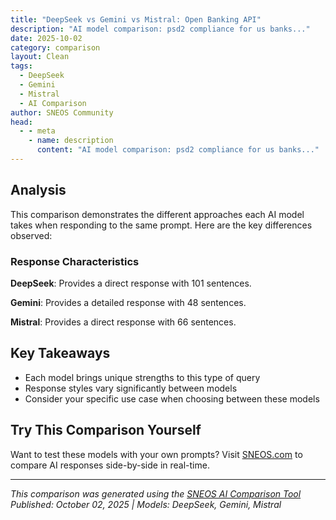 ```yaml
---
title: "DeepSeek vs Gemini vs Mistral: Open Banking API"
description: "AI model comparison: psd2 compliance for us banks..."
date: 2025-10-02
category: comparison
layout: Clean
tags:
  - DeepSeek
  - Gemini
  - Mistral
  - AI Comparison
author: SNEOS Community
head:
  - - meta
    - name: description
      content: "AI model comparison: psd2 compliance for us banks..."
---
```


<ChatComparison
  title="DeepSeek vs Gemini vs Mistral: Open Banking API"
  prompt="psd2 compliance for us banks"
  :responses='{
    "DeepSeek": "Of course. Here is a comprehensive overview of PSD2 compliance for US banks, broken down into what it is, what it means for US institutions, and the practical steps they are taking.\n\n### Executive Summary\n\n**PSD2 (Revised Payment Services Directive)** is a European Union regulation that does not **directly** apply to US banks. However, it has a profound **indirect impact** because any US bank that processes payments for customers in the European Economic Area (EEA) must comply with its requirements when dealing with European payment accounts and data.\n\nFor US banks, PSD2 is not about a regulatory body like the OCC or FDIC enforcing it, but about their European partner banks and payment processors demanding compliance to continue doing business.\n\n---\n\n### 1. What is PSD2? The Core Principles\n\nPSD2 aims to create a more integrated, competitive, and secure European payments market. Its two most significant pillars for US banks are:\n\n*   **Strong Customer Authentication (SCA):** Requires multi-factor authentication for electronic payments. A transaction must be verified using at least two of these three independent elements:\n    1.  **Knowledge** (something only the user knows): e.g., a password or PIN.\n    2.  **Possession** (something only the user possesses): e.g., a phone, hardware token, or card reader.\n    3.  **Inherence** (something the user is): e.g., a fingerprint, facial recognition, or voice pattern.\n    *Exemptions exist for low-value transactions, recurring payments, and trusted beneficiaries.*\n\n*   **Open Banking via APIs (Access to Account - XS2A):** Mandates that banks provide secure access to their customer account data (with explicit customer consent) to third-party providers (TPPs).\n    *   **Account Information Service Providers (AISPs):** Can aggregate data from a user\u0027s different bank accounts (e.g., Mint, Yodlee). A US-based fintech acting as an AISP for its European customers needs access.\n    *   **Payment Initiation Service Providers (PISPs):** Can initiate payments directly from a user\u0027s bank account (e.g., an e-commerce checkout alternative to cards). A US merchant using a PISP to pull funds from a European customer\u0027s account triggers this.\n\n---\n\n### 2. How Does PSD2 Apply to US Banks? The Indirect Enforcement Mechanism\n\nA US bank does not need to change its processes for its domestic US customers because of PSD2. The impact arises in cross-border scenarios:\n\n| Scenario | Why PSD2 Applies |\n| :--- | :--- |\n| **A US customer uses their US-issued card to pay a European online merchant.** | The merchant\u0027s acquiring bank (in Europe) is subject to PSD2. They will require SCA from the cardholder. The US bank\u0027s card network (Visa/Mastercard) must be able to support and route the SCA signals. The US bank must ensure its authentication systems can handle these requests without causing transaction failures. |\n| **A US-based Account Aggregator (AISP) wants to access data for its user who also has an account with a European bank.** | The European bank will only grant access if the AISP is **licensed and regulated** in an EEA country. A US aggregator cannot directly access that data without an EEA license. |\n| **A European customer uses a PISP to pay a US merchant.** | The PISP will initiate the payment from the customer\u0027s European bank account. The US merchant must be able to accept this new payment type, and their US bank must be able to receive these \u0022push payments\u0022 (similar to SEPA credit transfers) into the merchant\u0027s account. |\n| **A US bank has a subsidiary or branch operating within the EEA.** | **This entity is directly subject to PSD2** and must fully comply, including providing APIs for TPPs and implementing SCA. |\n\n**The key takeaway:** Compliance is enforced \u0022on the ground\u0022 in Europe. If a US bank\u0027s transactions fail SCA requirements, European acquirers will decline them. If a US bank cannot receive payments initiated by European PISPs, they lose business.\n\n---\n\n### 3. Practical Compliance Steps for US Banks\n\nUS banks are addressing PSD2 by adapting their systems, primarily through their card network partners and correspondent banking relationships.\n\n1.  **SCA and 3D Secure 2.0 (3DS2):**\n    *   This is the biggest and most immediate technical challenge.\n    *   **3D Secure 2.0** is the global authentication protocol developed by EMVCo to meet PSD2\u0027s SCA requirements.\n    *   US banks **must** upgrade their card authentication systems from the older, clunkier 3DS1 (\u0022Verified by Visa,\u0022 \u0022Mastercard SecureCode\u0022) to 3DS2.\n    *   **3DS2 enables \u0022frictionless flow\u0022** by allowing the transmission of over 100 data points (transaction value, merchant identity, shipping address, etc.) to the bank. The bank\u0027s risk engine can use this data to approve low-risk transactions without challenging the customer, while still stepping up with SCA for higher-risk ones.\n\n2.  **Handling Open Banking Requests (TPP Access):**\n    *   Most US banks do not have to build open APIs for their *US* customers due to PSD2.\n    *   However, they need processes to handle inquiries from European TPPs. When a European AISP or PISP accesses an account, they identify themselves with an **eIDAS certificate**.\n    *   US banks must be able to recognize and validate these certificates to distinguish legitimate TPP access from fraudulent attacks. This is often handled by partnering with specialized vendors that manage TPP identification and security.\n\n3.  **Payment Operations:**\n    *   US banks receiving international payments must ensure their systems can process SEPA Credit Transfers and other European payment schemes that are now being initiated by PISPs, with proper identification of the payer.\n\n---\n\n### 4. PSD2 vs. US Open Banking\n\nIt\u0027s crucial to distinguish PSD2 from the state of open banking in the US.\n\n| Feature | **EU (PSD2)** | **United States** |\n| :--- | :--- | :--- |\n| **Regulatory Driver** | **Mandated by law.** Banks must provide API access. | **Market-driven.** No federal mandate for open APIs. Driven by consumer demand and fintech partnerships. |\n| **Data Access** | **Read and Write.** AISPs (read) and PISPs (write). | **Primarily Read-Only.** Done via \u0022screen scraping\u0022 (users sharing login credentials with aggregators) or bilateral API agreements (e.g., Chase with Intuit). |\n| **Authentication** | **SCA is legally required.** | **No federal SCA mandate.** Regulated by guidance (FFIEC) and enforced via liability shifts (e.g., PCI DSS, Reg E for unauthorized transfers). |\n| **Consent** | **Explicit, granular, and revocable consent** is a core requirement. | Less standardized. Often buried in Terms of Service for data aggregators. |\n\n**The US is moving towards its own version:** The CFPB is expected to issue a rule under Section 1033 of the Dodd-Frank Act, which will create a US framework for consumer data sharing. While inspired by PSD2, it will likely have a distinctly American approach.\n\n### Conclusion\n\nFor a US bank, PSD2 compliance is not about fear of a European fine, but about **maintaining operational capability and revenue streams tied to Europe.** The primary focus areas are:\n\n1.  **Ensuring SCA/3DS2 compliance** for card-not-present transactions involving European merchants.\n2.  **Understanding and managing TPP access** to prevent fraud and service disruptions.\n3.  **Adapting payment systems** to handle new payment flows initiated under PSD2 rules.\n\nFailure to adapt means increased transaction decline rates, dissatisfied customers, and lost international business opportunities.",
    "Gemini": "PSD2 (Revised Payment Services Directive) is a European Union regulation that aims to increase competition, innovation, and security in the payments industry.  While it\u0027s an EU regulation, it has implications and lessons for US banks, even though they aren\u0027t directly bound by it. Here\u0027s a breakdown of PSD2\u0027s relevance to US banks:\n\n**Key Concepts of PSD2:**\n\n*   **Open Banking:**  PSD2 mandates that banks provide access to customer account information (with explicit customer consent) to authorized third-party providers (TPPs).  This access is typically provided through APIs (Application Programming Interfaces).  Two key types of TPPs are:\n    *   **Account Information Service Providers (AISPs):** Aggregate financial information from multiple accounts held at different banks to provide a consolidated view to the customer.\n    *   **Payment Initiation Service Providers (PISPs):** Initiate payments directly from a customer\u0027s bank account on behalf of the merchant.  This bypasses traditional card networks.\n\n*   **Strong Customer Authentication (SCA):**  PSD2 requires stronger authentication for online payments to reduce fraud.  SCA typically involves using two or more of the following factors:\n    *   **Knowledge:** Something only the user knows (e.g., password, PIN)\n    *   **Possession:** Something only the user possesses (e.g., mobile phone, security token)\n    *   **Inherence:** Something the user is (e.g., fingerprint, facial recognition)\n\n*   **Enhanced Security:**  PSD2 establishes strict security requirements for payment service providers to protect customer data and prevent fraud.\n\n**Why PSD2 Matters to US Banks (Indirect Impacts \u0026 Lessons):**\n\n1.  **Competitive Landscape:**\n    *   **Global Competition:** US banks compete with European banks that *are* subject to PSD2.  If European banks develop innovative services and solutions due to PSD2, they might have a competitive advantage, even in the US market.\n    *   **Fintech Disruption:**  PSD2 fosters innovation by enabling fintech companies to access bank data and create new payment solutions.  This increased competition can put pressure on US banks to innovate and offer better services.  US banks should be aware of these emerging payment solutions.\n\n2.  **Customer Expectations:**\n    *   **Demand for Convenience and Transparency:**  Customers, especially those who are globally aware, may start expecting similar levels of convenience, transparency, and security in their banking experiences in the US as they see being offered in Europe due to PSD2.\n    *   **Data Portability:**  Customers are increasingly demanding greater control over their financial data and the ability to easily move it between different providers. PSD2 has set a precedent for this.\n\n3.  **Innovation and New Revenue Streams:**\n    *   **API Opportunity:**  US banks can proactively develop and offer APIs to third-party providers, even without a legal mandate. This can create new revenue streams and partnerships, and help improve customer experiences.  They can learn from the PSD2 API standards and best practices.\n    *   **New Payment Methods:**  US banks can explore and adopt alternative payment methods enabled by open banking principles, potentially reducing reliance on traditional card networks and their associated fees.\n\n4.  **Security Best Practices:**\n    *   **SCA Adoption:**  While not mandated, US banks can implement SCA techniques to enhance the security of online payments and reduce fraud. This is a good practice regardless of PSD2.\n    *   **Data Protection:**  PSD2 has a strong focus on data protection and security.  US banks can learn from the security standards and best practices defined in PSD2 to improve their own data security posture and comply with existing US regulations like CCPA and GLBA.\n\n5.  **Regulation and Compliance:**\n    *   **Future Regulation:**  While there\u0027s no direct equivalent to PSD2 in the US, the concept of open banking and data sharing is gaining traction.  US regulators may eventually introduce similar regulations to promote competition and innovation in the financial services sector.  Understanding PSD2 can help US banks prepare for potential future regulatory changes.\n    *   **Cross-Border Payments:**  If a US bank operates in Europe or facilitates cross-border payments to European customers, it may need to comply with certain aspects of PSD2, especially concerning SCA.\n\n**How US Banks Can Respond to the PSD2 Landscape:**\n\n*   **Monitor Global Trends:**  Stay informed about developments in the European payments landscape and the impact of PSD2.\n*   **Develop API Strategies:**  Explore the potential of APIs and consider developing a comprehensive API strategy to enable open banking services.\n*   **Enhance Security Measures:**  Implement SCA techniques and strengthen data security practices to protect customer data and prevent fraud.\n*   **Innovate and Collaborate:**  Partner with fintech companies and develop innovative payment solutions to meet evolving customer needs.\n*   **Engage with Regulators:**  Participate in discussions with US regulators about open banking and data sharing to help shape future regulations.\n*   **Customer education:** Clearly communicate security measures and changes to customers.\n\n**In summary, even though US banks aren\u0027t directly subject to PSD2, they need to be aware of its implications and the broader trends it represents. By embracing open banking principles, enhancing security, and innovating, US banks can remain competitive in the evolving global payments landscape and meet the rising expectations of their customers.**\n",
    "Mistral": "The Payment Services Directive 2 (PSD2) is a European regulation that aims to increase competition and innovation in the payments industry while enhancing security and consumer protection. Although PSD2 is primarily applicable to financial institutions within the European Economic Area (EEA), U.S. banks may still need to consider its implications, especially if they operate in Europe or have European customers. Here are some key points for U.S. banks to consider regarding PSD2 compliance:\n\n### 1. **Scope and Applicability**\n   - **European Operations**: If a U.S. bank has operations or subsidiaries in the EEA, those entities must comply with PSD2.\n   - **Cross-Border Services**: If a U.S. bank provides services to European customers, it may need to comply with certain aspects of PSD2, particularly those related to consumer protection and security.\n\n### 2. **Strong Customer Authentication (SCA)**\n   - **SCA Requirements**: PSD2 mandates the use of Strong Customer Authentication for electronic payments. This involves using at least two of the following three elements: something the user knows (e.g., a password), something the user has (e.g., a mobile device), and something the user is (e.g., a fingerprint).\n   - **Implementation**: U.S. banks should ensure that their authentication processes for European customers meet these requirements.\n\n### 3. **Open Banking and APIs**\n   - **Access to Accounts**: PSD2 requires banks to provide third-party providers (TPPs) with access to customer accounts through APIs, provided the customer consents.\n   - **API Development**: U.S. banks with European operations should develop and maintain APIs that comply with PSD2 standards.\n\n### 4. **Third-Party Providers (TPPs)**\n   - **Account Information Service Providers (AISPs)**: These are entities that provide consolidated information on one or more payment accounts held by the payment service user with another payment service provider or with more than one payment service provider.\n   - **Payment Initiation Service Providers (PISPs)**: These are entities that initiate a payment order at the request of the payment service user with respect to a payment account held at another payment service provider.\n   - **Compliance**: U.S. banks should ensure they can interact with TPPs in a compliant manner, including providing the necessary access and security measures.\n\n### 5. **Consumer Protection**\n   - **Transparency**: PSD2 emphasizes transparency in fees and charges. U.S. banks should ensure that their fee structures are clear and transparent for European customers.\n   - **Dispute Resolution**: Banks must have robust dispute resolution mechanisms in place to handle customer complaints effectively.\n\n### 6. **Data Security and Privacy**\n   - **GDPR Compliance**: While PSD2 focuses on payment services, compliance with the General Data Protection Regulation (GDPR) is also crucial for handling European customer data.\n   - **Security Measures**: Banks must implement robust security measures to protect customer data and ensure compliance with both PSD2 and GDPR.\n\n### 7. **Regulatory Oversight**\n   - **Local Regulators**: U.S. banks with European operations must comply with local regulatory requirements and may need to register with local authorities.\n   - **Coordination**: Banks should coordinate with their European subsidiaries to ensure compliance with PSD2 and other relevant regulations.\n\n### 8. **Technical Standards**\n   - **Regulatory Technical Standards (RTS)**: The European Banking Authority (EBA) has issued RTS that provide detailed requirements for SCA and secure communication. U.S. banks should ensure their systems comply with these standards.\n\n### 9. **Monitoring and Reporting**\n   - **Compliance Monitoring**: Banks should have systems in place to monitor compliance with PSD2 requirements.\n   - **Reporting**: Regular reporting to regulatory authorities may be required, and banks should be prepared to provide detailed information on their compliance efforts.\n\n### 10. **Legal and Compliance Teams**\n   - **Expertise**: U.S. banks should ensure their legal and compliance teams are well-versed in PSD2 requirements and can provide guidance on compliance strategies.\n   - **Training**: Regular training for staff on PSD2 compliance and related regulations is essential.\n\nBy addressing these key points, U.S. banks can ensure they are prepared to meet PSD2 requirements and maintain compliance, even if their primary operations are outside the EEA."
  }'
  published-date="08:08"
/>

## Analysis

This comparison demonstrates the different approaches each AI model takes when responding to the same prompt. Here are the key differences observed:

### Response Characteristics

**DeepSeek**: Provides a direct response with 101 sentences. 

**Gemini**: Provides a detailed response with 48 sentences. 

**Mistral**: Provides a direct response with 66 sentences. 

## Key Takeaways

- Each model brings unique strengths to this type of query
- Response styles vary significantly between models
- Consider your specific use case when choosing between these models

## Try This Comparison Yourself

Want to test these models with your own prompts? Visit [SNEOS.com](https://sneos.com) to compare AI responses side-by-side in real-time.

---

*This comparison was generated using the [SNEOS AI Comparison Tool](https://sneos.com)*
*Published: October 02, 2025 | Models: DeepSeek, Gemini, Mistral*

